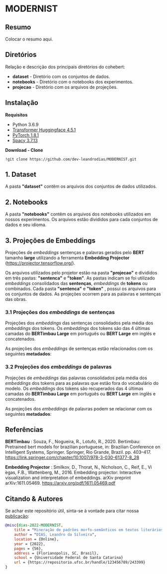 # MODERNIST 

## **Resumo**

Colocar o resumo aqui.

## **Diretórios**

Relação e descrição dos principais diretórios do cohebert:
* **dataset** - Diretório com os conjuntos de dados.
* **notebooks** - Diretório com o notebooks dos experimentos.
* **projecao** - Diretório com os arquivos de projeções.

## **Instalação**

**Requisitos**

* Python 3.6.9
* [Transformer Huggingface 4.5.1](https://huggingface.co/transformers/)
* [PyTorch 1.8.1](https://pytorch.org/)
* [Spacy 3.7.13](https://spacy.io/)

**Download - Clone**

```
!git clone https://github.com/dev-leandrodias/MODERNIST.git
```

## 1. Dataset

A pasta **"dataset"** contêm os arquivos dos conjuntos de dados utilizados.

## 2. Notebooks

A pasta **"notebooks"** contêm os arquivos dos notebooks utilizados em nossos experimentos. Os arquivos estão divididos para cada conjuntos de dados e seu idioma.

## 3. Projeções de Embeddings

Projeções de *embeddings* sentenças e palavras gerados pelo **BERT** tamanho **large** utilizando a ferramenta **Embedding Projector** (https://projector.tensorflow.org/).

Os arquivos utilizados pelo projetor estão na pasta **"projecao"** e divididos em três pastas: **"sentenca"** e **"token"**. As pastas indicam se foi utilizado *embeddings* consolidados das **sentenças**, *embeddings* de **tokens** ou combinados. 
Cada pasta **"sentenca"** e **"token"** ,  possui os arquivos para os conjuntos de dados. As projeções ocorrem para as palavras e sentenças das obras.


### 3.1 Projeções dos *embeddings* de sentenças

Projeções dos *embeddings* das sentenças consolidados pela média dos *embeddings* dos tokens. Os *embeddings* dos tokens são das 4 últimas camadas do **BERTimbau Large** em português ou **BERT Large** em inglês e concatenados.

As projeções dos *embeddings* de sentenças estão relacionados com os seguintes **metadados**:


### 3.2 Projeções dos *embeddings* de palavras
Projeções de *embeddings* das palavras consolidados pela média dos *embeddings* dos tokens para as palavras que estão fora do vocabulário do modelo. Os *embeddings* dos tokens são recuperados das 4 últimas camadas do **BERTimbau Large** em português ou **BERT Large** em inglês e concatenados.

As projeções dos *embeddings* de palavras podem se relacionar com os seguintes **metadados**:



## Referências

**BERTimbau** : Souza, F., Nogueira, R., Lotufo, R., 2020. Bertimbau: Pretrained bert models for brazilian portuguese, in: Brazilian Conference on Intelligent Systems, Springer. Springer, Rio Grande, Brazil. pp. 403–417. https://link.springer.com/chapter/10.1007/978-3-030-61377-8_28

**Embedding Projector** : Smilkov, D., Thorat, N., Nicholson, C., Reif, E., Vi ́egas, F.B., Wattenberg, M., 2016. Embedding projector: Interactive visualization and interpretation of embeddings. arXiv preprint arXiv:1611.05469. https://arxiv.org/pdf/1611.05469.pdf

## Citando & Autores

Se achar este repositório útil, sinta-se à vontade para citar nossa [publicação](https://sol.sbc.org.br/index.php/sbie/article/view/18103):

```bibtex 
@misc{dias-2022-MODERNIST,
    title = "Mineração de padrões morfo-semânticos em textos literários com o BERT",
    author = "DIAS, Leandro da Silveira",    
    location = {Online},
    year = {2022},
    pages = {56},
    address = {Florianopolis, SC, Brasil},
    school = {Universidade Federal de Santa Catarina}
    url = {https://repositorio.ufsc.br/handle/123456789/243399}        
}
```